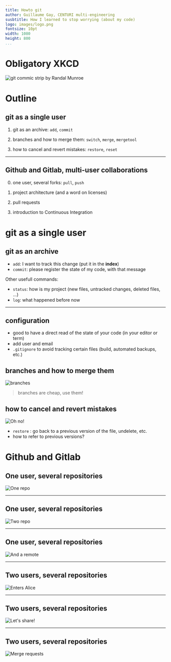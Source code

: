 ```yaml
---
title: Howto git
author: Guillaume Gay, CENTURI multi-engineering
susbtitle: How I learned to stop worrying (about my code)
logo: images/logo.png
fontsize: 10pt
width: 1080
height: 800
...
```



# Obligatory XKCD

![git commic strip by Randal Munroe](https://imgs.xkcd.com/comics/git.png "just a few commands")


# Outline

## git as a single user

1. git as an archive: `add`, `commit`

2. branches and how to merge them: `switch`, `merge`, `mergetool`

3. how to cancel and revert mistakes: `restore`, `reset`

-------

## Github and Gitlab, multi-user collaborations

0. one user, several forks: `pull`, `push`

1. project architecture (and a word on licenses)

2. pull requests

3. introduction to Continuous Integration


# git as a single user


## git as an archive

- `add`: I want to track this change (put it in the **index**)
- `commit`: please register the state of my code, with that message

Other usefull commands:

- `status`: how is my project (new files, untracked changes, deleted files, ...)
- `log`: what happened before now

-------

## configuration

- good to have a direct read of the state of your code (in your editor or term)
- add user and email
- `.gitignore` to avoid tracking certain files (build, automated backups, etc.)

## branches and how to merge them

![branches](images/tree.png)

> branches are cheap, use them!

## how to cancel and revert mistakes

![Oh no!](images/ohno_alecnoris.jpg)

- `restore` : go back to a previous version of the file, undelete, etc.
- how to refer to previous versions?


# Github and Gitlab

## One user, several repositories

![One repo](images/workflow0.png)

-------

## One user, several repositories

![Two repo](images/workflow1.png)

-------

## One user, several repositories

![And a remote](images/workflow2.png)

-------

## Two users, several repositories

![Enters Alice](images/workflow3.png)

-------

## Two users, several repositories

![Let's share!](images/workflow4.png)


-------

## Two users, several repositories

![Merge requests](images/workflow5.png)
